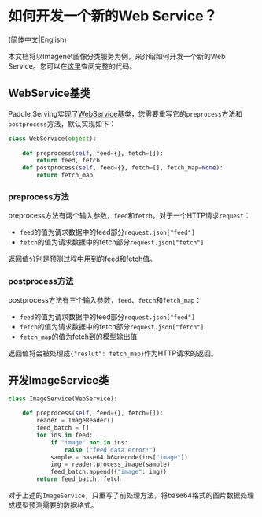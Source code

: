 # 如何开发一个新的Web Service？

(简体中文|[English](NEW_WEB_SERVICE.md))

本文档将以Imagenet图像分类服务为例，来介绍如何开发一个新的Web Service。您可以在[这里](https://github.com/PaddlePaddle/Serving/blob/develop/python/examples/imagenet/image_classification_service.py)查阅完整的代码。

## WebService基类

Paddle Serving实现了[WebService](https://github.com/PaddlePaddle/Serving/blob/develop/python/paddle_serving_server/web_service.py#L23)基类，您需要重写它的`preprocess`方法和`postprocess`方法，默认实现如下：

```python
class WebService(object):
  
    def preprocess(self, feed={}, fetch=[]):
        return feed, fetch
    def postprocess(self, feed={}, fetch=[], fetch_map=None):
        return fetch_map
```

### preprocess方法

preprocess方法有两个输入参数，`feed`和`fetch`。对于一个HTTP请求`request`：

- `feed`的值为请求数据中的feed部分`request.json["feed"]`
- `fetch`的值为请求数据中的fetch部分`request.json["fetch"]`

返回值分别是预测过程中用到的feed和fetch值。

### postprocess方法

postprocess方法有三个输入参数，`feed`、`fetch`和`fetch_map`：

- `feed`的值为请求数据中的feed部分`request.json["feed"]`
- `fetch`的值为请求数据中的fetch部分`request.json["fetch"]`
- `fetch_map`的值为fetch到的模型输出值

返回值将会被处理成`{"reslut": fetch_map}`作为HTTP请求的返回。

## 开发ImageService类

```python
class ImageService(WebService):

    def preprocess(self, feed={}, fetch=[]):
        reader = ImageReader()
        feed_batch = []
        for ins in feed:
            if "image" not in ins:
                raise ("feed data error!")
            sample = base64.b64decode(ins["image"])
            img = reader.process_image(sample)
            feed_batch.append({"image": img})
        return feed_batch, fetch
```

对于上述的`ImageService`，只重写了前处理方法，将base64格式的图片数据处理成模型预测需要的数据格式。
